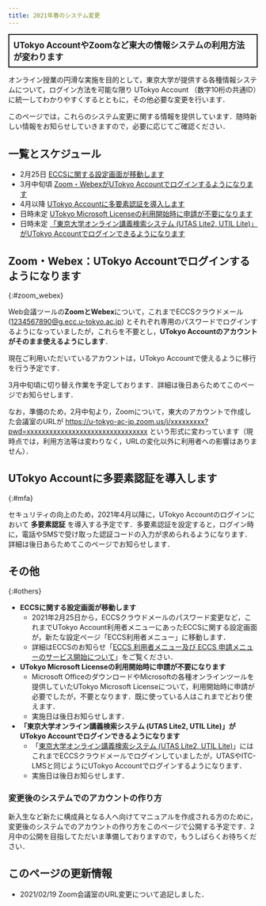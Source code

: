 ```yaml
---
title: 2021年春のシステム変更
---
```


<div style="border: 2px solid currentcolor; margin-bottom: 0.5em; padding: 0.5em; font-weight: bold; font-size: larger">UTokyo AccountやZoomなど東大の情報システムの利用方法が変わります</div>

オンライン授業の円滑な実施を目的として，東京大学が提供する各種情報システムについて，ログイン方法を可能な限り UTokyo Account （数字10桁の共通ID）に統一してわかりやすくするとともに，その他必要な変更を行います．

このページでは，これらのシステム変更に関する情報を提供しています．随時新しい情報をお知らせしていきますので，必要に応じてご確認ください．

## 一覧とスケジュール

- 2月25日 [ECCSに関する設定画面が移動します](#eccs)
- 3月中旬頃 [Zoom・WebexがUTokyo Accountでログインするようになります](#zoom_webex)
- 4月以降 [UTokyo Accountに多要素認証を導入します](#mfa)
- 日時未定 [UTokyo Microsoft Licenseの利用開始時に申請が不要になります](#microsoft)
- 日時未定 [「東京大学オンライン講義検索システム (UTAS Lite2, UTIL Lite)」がUTokyo Accountでログインできるようになります](#lite)

## Zoom・Webex：UTokyo Accountでログインするようになります
{:#zoom_webex}

Web会議ツールの**ZoomとWebex**について，これまでECCSクラウドメール (1234567890@g.ecc.u-tokyo.ac.jp) とそれぞれ専用のパスワードでログインするようになっていましたが，これらを不要とし，**UTokyo Accountのアカウントがそのまま使えるようにします**．

現在ご利用いただいているアカウントは，UTokyo Accountで使えるように移行を行う予定です．

3月中旬頃に切り替え作業を予定しております．詳細は後日あらためてこのページでお知らせします．

なお，準備のため，2月中旬より，Zoomについて，東大のアカウントで作成した会議室のURLが https://u-tokyo-ac-jp.zoom.us/j/xxxxxxxxx?pwd=xxxxxxxxxxxxxxxxxxxxxxxxxxxxxxxx という形式に変わっています（現時点では，利用方法等は変わりなく，URLの変化以外に利用者への影響はありません）．

## UTokyo Accountに多要素認証を導入します
{:#mfa}

セキュリティの向上のため，2021年4月以降に，UTokyo Accountのログインにおいて **多要素認証** を導入する予定です．多要素認証を設定すると，ログイン時に，電話やSMSで受け取った認証コードの入力が求められるようになります．詳細は後日あらためてこのページでお知らせします．

## その他
{:#others}

- <span id="eccs">**ECCSに関する設定画面が移動します**</span>
    - 2021年2月25日から，ECCSクラウドメールのパスワード変更など，これまでUTokyo Account利用者メニューにあったECCSに関する設定画面が，新たな設定ページ「ECCS利用者メニュー」に移動します．
    - 詳細はECCSのお知らせ「[ECCS 利用者メニュー及び ECCS 申請メニューのサービス開始について](https://www.ecc.u-tokyo.ac.jp/announcement/2021/02/09_3258.html)」をご覧ください．
- <span id="microsoft">**UTokyo Microsoft Licenseの利用開始時に申請が不要になります**</span>
    - Microsoft OfficeのダウンロードやMicrosoftの各種オンラインツールを提供していたUTokyo Microsoft Licenseについて，利用開始時に申請が必要でしたが，不要となります．既に使っている人はこれまでどおり使えます．
    - 実施日は後日お知らせします．
- <span id="lite">**「東京大学オンライン講義検索システム (UTAS Lite2, UTIL Lite)」がUTokyo Accountでログインできるようになります**</span>
    - 「[東京大学オンライン講義検索システム (UTAS Lite2, UTIL Lite)](https://utelecon-directory.adm.u-tokyo.ac.jp/)」にはこれまでECCSクラウドメールでログインしていましたが，UTASやITC-LMSと同じようにUTokyo Accountでログインするようになります．
    - 実施日は後日お知らせします．

### 変更後のシステムでのアカウントの作り方

新入生など新たに構成員となる人へ向けてマニュアルを作成される方のために，変更後のシステムでのアカウントの作り方をこのページで公開する予定です．2月中の公開を目指してただいま準備しておりますので，もうしばらくお待ちください．

## このページの更新情報

- 2021/02/19 Zoom会議室のURL変更について追記しました．

